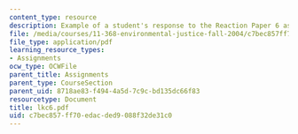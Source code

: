 ```yaml
---
content_type: resource
description: Example of a student's response to the Reaction Paper 6 assignment.
file: /media/courses/11-368-environmental-justice-fall-2004/c7bec857ff70edacded9088f32de31c0_lkc6.pdf
file_type: application/pdf
learning_resource_types:
- Assignments
ocw_type: OCWFile
parent_title: Assignments
parent_type: CourseSection
parent_uid: 8718ae83-f494-4a5d-7c9c-bd135dc66f83
resourcetype: Document
title: lkc6.pdf
uid: c7bec857-ff70-edac-ded9-088f32de31c0
---
```

